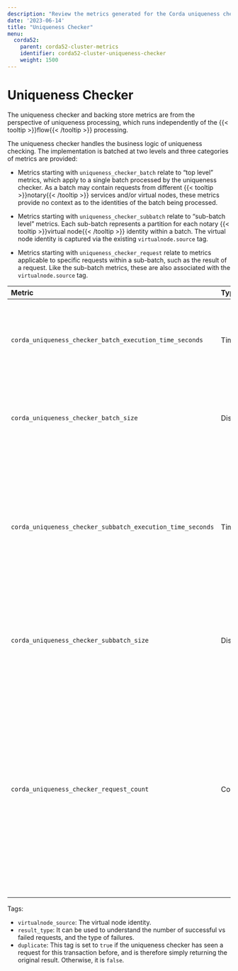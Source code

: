 ```yaml
---
description: "Review the metrics generated for the Corda uniqueness checker. The uniqueness checker handles the business logic of uniqueness checking."
date: '2023-06-14'
title: "Uniqueness Checker"
menu:
  corda52:
    parent: corda52-cluster-metrics
    identifier: corda52-cluster-uniqueness-checker
    weight: 1500
---
```


# Uniqueness Checker

The uniqueness checker and backing store metrics are from the perspective of uniqueness processing, which runs independently of the {{< tooltip >}}flow{{< /tooltip >}} processing.

The uniqueness checker handles the business logic of uniqueness checking.
The implementation is batched at two levels and three categories of metrics are provided:

* Metrics starting with `uniqueness_checker_batch` relate to “top level” metrics, which apply to a single batch processed by the uniqueness checker. As a batch may contain requests from different {{< tooltip >}}notary{{< /tooltip >}} services and/or virtual nodes, these metrics provide no context as to the identities of the batch being processed.

* Metrics starting with `uniqueness_checker_subbatch` relate to “sub-batch level” metrics. Each sub-batch represents a partition for each notary {{< tooltip >}}virtual node{{< /tooltip >}} identity within a batch. The virtual node identity is captured via the existing `virtualnode.source` tag.

* Metrics starting with `uniqueness_checker_request` relate to metrics applicable to specific requests within a sub-batch, such as the result of a request. Like the sub-batch metrics, these are also associated with the `virtualnode.source` tag.

<style>
table th:first-of-type {
    width: 25%;
}
table th:nth-of-type(2) {
    width: 10%;
}
table th:nth-of-type(3) {
    width: 20%;
}
table th:nth-of-type(4) {
    width: 45%;
}
</style>

| Metric | Type | Tags | Description |
| :----------- | :----------- | :----------- | :----------- |
| `corda_uniqueness_checker_batch_execution_time_seconds` | Timer | None | The overall time for the uniqueness checker to process a batch, inclusive of all sub-batches. |
| `corda_uniqueness_checker_batch_size` | DistributionSummary | None | The number of requests in a batch processed by the uniqueness checker. |
| `corda_uniqueness_checker_subbatch_execution_time_seconds` | Timer | <ul><li>`virtualnode_source`</li></ul> | The time for the uniqueness checker to process a sub-batch, that is, a partition of a batch segregated by notary virtual node {{< tooltip >}}holding identity{{< /tooltip >}}. |
| `corda_uniqueness_checker_subbatch_size` | DistributionSummary | <ul><li>`virtualnode_source`</li></ul> | The number of requests in a sub-batch processed by the uniqueness checker. |
| `corda_uniqueness_checker_request_count` | Counter | <ul><li>`virtualnode_source`</li><li>`result_type`</li><li>`duplicate`</li></ul> | A count of the number of requests processed. On its own this simply duplicates information that is already captured at the batch and sub-batch levels, but the tags can be used to provide additional context not available in the other metrics. |

Tags:

* `virtualnode_source`: The virtual node identity.
* `result_type`: It can be used to understand the number of successful vs failed requests, and the type of failures.
* `duplicate`: This tag is set to `true` if the uniqueness checker has seen a request for this transaction before, and is therefore simply returning the original result. Otherwise, it is `false`.
